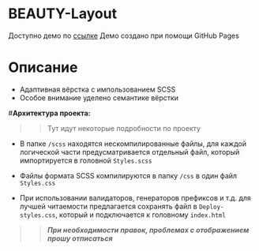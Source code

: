 # BEAUTY-Layout
Доступно демо по [ссылке](https://gigatorvaldz.github.io/BEAUTY-Layout/ "тык")
Демо создано при помощи GitHub Pages

# Описание
- Адаптивная вёрстка с импользованием SCSS
- Особое внимание уделено семантике вёрстки

#**Архитектура проекта:**

>>Тут идут некоторые подробности по проекту

- В папке `/scss` находятся нескомпилированные файлы, для каждой логической части предусматривается отдельный файл, который импортируется в головной `Styles.scss`

- Файлы формата SCSS компилируются в папку `/css` в один файл `Styles.css`
- При использовании валидаторов, генераторов префиксов и т.д. для лучшей читаемости предлагается сохранять файл в `Deploy-styles.css`, который и подключается к головному `index.html`

>>***При необходимости правок, проблемах с отображением прошу отписаться***
